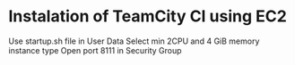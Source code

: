 # Instalation of TeamCity CI using EC2  

Use startup.sh file in User Data
Select min 2CPU and 4 GiB memory instance type
Open port 8111 in Security Group